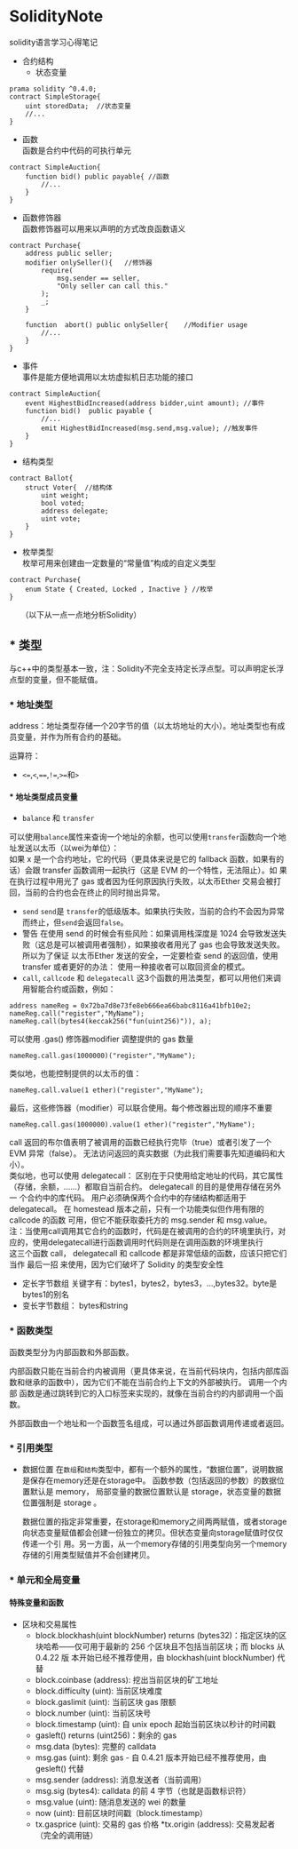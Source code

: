 # SolidityNote
solidity语言学习心得笔记

* 合约结构<br>
  * 状态变量
```solidity
prama solidity ^0.4.0;
contract SimpleStorage{
    uint storedData;  //状态变量
    //...
}
```
  * 函数<br>
    函数是合约中代码的可执行单元
```solidity
contract SimpleAuction{
    function bid() public payable{ //函数
        //...
    }
}
```
  * 函数修饰器<br>
函数修饰器可以用来以声明的方式改良函数语义<br>
```solidity
contract Purchase{
    address public seller;
    modifier onlySeller(){   //修饰器
        require(
            msg.sender == seller,
            "Only seller can call this."
        );
        _;
    }
    
    function  abort() public onlySeller{    //Modifier usage
        //...
    }
}
```
  * 事件<br>
事件是能方便地调用以太坊虚拟机日志功能的接口<br>
```solidity
contract SimpleAuction{
    event HighestBidIncreased(address bidder,uint amount); //事件
    function bid()  public payable {
        //...
        emit HighestBidIncreased(msg.send,msg.value); //触发事件
    }
}
```
  * 结构类型<br>
```solidity
contract Ballot{
    struct Voter{  //结构体
        uint weight;
        bool voted;
        address delegate;
        uint vote;
    }
}
```
  * 枚举类型<br>
枚举可用来创建由一定数量的“常量值”构成的自定义类型
```solidity
contract Purchase{
    enum State { Created, Locked , Inactive } //枚举
}
```


　　（以下从一点一点地分析Solidity）<br>
## * 类型
 与c++中的类型基本一致，注：Solidity不完全支持定长浮点型。可以声明定长浮点型的变量，但不能赋值。<br>
 ### * 地址类型<br>
address：地址类型存储一个20字节的值（以太坊地址的大小）。地址类型也有成员变量，并作为所有合约的基础。<br>

运算符：
* `<=`,`<`,`==`,`!=`,`>=`和`>`<br>
#### * 地址类型成员变量
* `balance` 和 `transfer`

可以使用`balance`属性来查询一个地址的余额，也可以使用`transfer`函数向一个地址发送以太币（以wei为单位）：<br>
  如果 x 是一个合约地址，它的代码（更具体来说是它的 fallback 函数，如果有的话）会跟 transfer 函数调用一起执行（这是 EVM 的一个特性，无法阻止）。如   果在执行过程中用光了 gas 或者因为任何原因执行失败，以太币Ether 交易会被打回，当前的合约也会在终止的同时抛出异常。<br>
* `send`
`send`是 `transfer`的低级版本。如果执行失败，当前的合约不会因为异常而终止，但`send`会返回`false`。<br>
* 警告
  在使用 send 的时候会有些风险：如果调用栈深度是 1024 会导致发送失败（这总是可以被调用者强制），如果接收者用光了 gas 也会导致发送失败。 所以为了保证   以太币Ether 发送的安全，一定要检查 send 的返回值，使用 transfer 或者更好的办法： 使用一种接收者可以取回资金的模式。<br>
* `call`, `callcode` 和 `delegatecall`
这3个函数的用法类型，都可以用他们来调用智能合约或函数，例如：<br>
```solidity
address nameReg = 0x72ba7d8e73fe8eb666ea66babc8116a41bfb10e2;
nameReg.call("register","MyName");
nameReg.call(bytes4(keccak256("fun(uint256)")), a);
```
  
  
可以使用 .gas() 修饰器modifier 调整提供的 gas 数量
```solidity
nameReg.call.gas(1000000)("register","MyName");
```
类似地，也能控制提供的以太币的值：<br>
```solidity
nameReg.call.value(1 ether)("register","MyName");
```
最后，这些修饰器（modifier）可以联合使用。每个修改器出现的顺序不重要
```
nameReg.call.gas(1000000).value(1 ether)("register","MyName");
```
call 返回的布尔值表明了被调用的函数已经执行完毕（true）或者引发了一个 EVM 异常（false）。 无法访问返回的真实数据（为此我们需要事先知道编码和大      小）。<br>
  类似地，也可以使用 delegatecall： 区别在于只使用给定地址的代码，其它属性（存储，余额，……）都取自当前合约。 delegatecall 的目的是使用存储在另外一    个合约中的库代码。 用户必须确保两个合约中的存储结构都适用于 delegatecall。 在 homestead 版本之前，只有一个功能类似但作用有限的 callcode 的函数    可用，但它不能获取委托方的 msg.sender 和 msg.value。<br>
注：当使用call调用其它合约的函数时，代码是在被调用的合约的环境里执行，对应的，使用delegatecall进行函数调用时代码则是在调用函数的环境里执行<br>
这三个函数 call， delegatecall 和 callcode 都是非常低级的函数，应该只把它们当作 最后一招 来使用，因为它们破坏了 Solidity 的类型安全性
* 定长字节数组
关键字有：bytes1，bytes2，bytes3，...,bytes32。byte是bytes1的别名<br>
* 变长字节数组：
bytes和string
### * 函数类型
函数类型分为内部函数和外部函数。<br>

  内部函数只能在当前合约内被调用（更具体来说，在当前代码块内，包括内部库函数和继承的函数中），因为它们不能在当前合约上下文的外部被执行。 调用一个内部   函数是通过跳转到它的入口标签来实现的，就像在当前合约的内部调用一个函数。<br>

外部函数由一个地址和一个函数签名组成，可以通过外部函数调用传递或者返回。

### * 引用类型
* 数据位置
  在`数组`和`结构`类型中，都有一个额外的属性，“数据位置”，说明数据是保存在memory还是在storage中。 函数参数（包括返回的参数）的数据位置默认是          memory， 局部变量的数据位置默认是 storage，状态变量的数据位置强制是 storage 。<br>
  
  数据位置的指定非常重要，在storage和memory之间两两赋值，或者storage向状态变量赋值都会创建一份独立的拷贝。但状态变量向storage赋值时仅仅传递一个引   用。另一方面，从一个memory存储的引用类型向另一个memory存储的引用类型赋值并不会创建拷贝。

### * 单元和全局变量
#### 特殊变量和函数

* 区块和交易属性
  * block.blockhash(uint blockNumber) returns (bytes32)：指定区块的区块哈希——仅可用于最新的 256 个区块且不包括当前区块；而 blocks 从 0.4.22 版    本开始已经不推荐使用，由 blockhash(uint blockNumber) 代替
  * block.coinbase (address): 挖出当前区块的矿工地址
  * block.difficulty (uint): 当前区块难度
  * block.gaslimit (uint): 当前区块 gas 限额
  * block.number (uint): 当前区块号
  * block.timestamp (uint): 自 unix epoch 起始当前区块以秒计的时间戳
  * gasleft() returns (uint256)：剩余的 gas
  * msg.data (bytes): 完整的 calldata
  * msg.gas (uint): 剩余 gas - 自 0.4.21 版本开始已经不推荐使用，由 gesleft() 代替
  * msg.sender (address): 消息发送者（当前调用）
  * msg.sig (bytes4): calldata 的前 4 字节（也就是函数标识符）
  * msg.value (uint): 随消息发送的 wei 的数量
  * now (uint): 目前区块时间戳（block.timestamp）
  * tx.gasprice (uint): 交易的 gas 价格
  *tx.origin (address): 交易发起者（完全的调用链）
  
